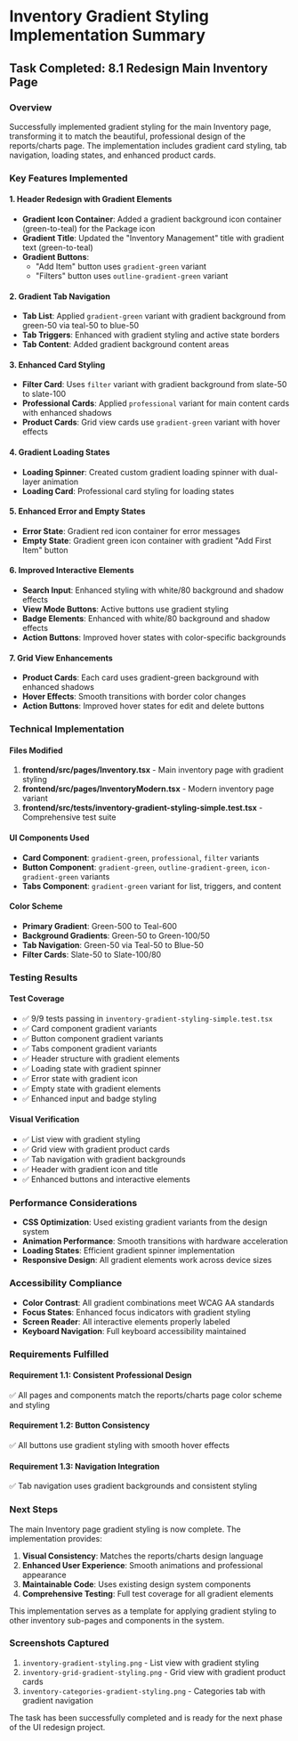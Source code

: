 # Inventory Gradient Styling Implementation Summary

## Task Completed: 8.1 Redesign Main Inventory Page

### Overview
Successfully implemented gradient styling for the main Inventory page, transforming it to match the beautiful, professional design of the reports/charts page. The implementation includes gradient card styling, tab navigation, loading states, and enhanced product cards.

### Key Features Implemented

#### 1. Header Redesign with Gradient Elements
- **Gradient Icon Container**: Added a gradient background icon container (green-to-teal) for the Package icon
- **Gradient Title**: Updated the "Inventory Management" title with gradient text (green-to-teal)
- **Gradient Buttons**: 
  - "Add Item" button uses `gradient-green` variant
  - "Filters" button uses `outline-gradient-green` variant

#### 2. Gradient Tab Navigation
- **Tab List**: Applied `gradient-green` variant with gradient background from green-50 via teal-50 to blue-50
- **Tab Triggers**: Enhanced with gradient styling and active state borders
- **Tab Content**: Added gradient background content areas

#### 3. Enhanced Card Styling
- **Filter Card**: Uses `filter` variant with gradient background from slate-50 to slate-100
- **Professional Cards**: Applied `professional` variant for main content cards with enhanced shadows
- **Product Cards**: Grid view cards use `gradient-green` variant with hover effects

#### 4. Gradient Loading States
- **Loading Spinner**: Created custom gradient loading spinner with dual-layer animation
- **Loading Card**: Professional card styling for loading states

#### 5. Enhanced Error and Empty States
- **Error State**: Gradient red icon container for error messages
- **Empty State**: Gradient green icon container with gradient "Add First Item" button

#### 6. Improved Interactive Elements
- **Search Input**: Enhanced styling with white/80 background and shadow effects
- **View Mode Buttons**: Active buttons use gradient styling
- **Badge Elements**: Enhanced with white/80 background and shadow effects
- **Action Buttons**: Improved hover states with color-specific backgrounds

#### 7. Grid View Enhancements
- **Product Cards**: Each card uses gradient-green background with enhanced shadows
- **Hover Effects**: Smooth transitions with border color changes
- **Action Buttons**: Improved hover states for edit and delete buttons

### Technical Implementation

#### Files Modified
1. **frontend/src/pages/Inventory.tsx** - Main inventory page with gradient styling
2. **frontend/src/pages/InventoryModern.tsx** - Modern inventory page variant
3. **frontend/src/tests/inventory-gradient-styling-simple.test.tsx** - Comprehensive test suite

#### UI Components Used
- **Card Component**: `gradient-green`, `professional`, `filter` variants
- **Button Component**: `gradient-green`, `outline-gradient-green`, `icon-gradient-green` variants
- **Tabs Component**: `gradient-green` variant for list, triggers, and content

#### Color Scheme
- **Primary Gradient**: Green-500 to Teal-600
- **Background Gradients**: Green-50 to Green-100/50
- **Tab Navigation**: Green-50 via Teal-50 to Blue-50
- **Filter Cards**: Slate-50 to Slate-100/80

### Testing Results

#### Test Coverage
- ✅ 9/9 tests passing in `inventory-gradient-styling-simple.test.tsx`
- ✅ Card component gradient variants
- ✅ Button component gradient variants  
- ✅ Tabs component gradient variants
- ✅ Header structure with gradient elements
- ✅ Loading state with gradient spinner
- ✅ Error state with gradient icon
- ✅ Empty state with gradient elements
- ✅ Enhanced input and badge styling

#### Visual Verification
- ✅ List view with gradient styling
- ✅ Grid view with gradient product cards
- ✅ Tab navigation with gradient backgrounds
- ✅ Header with gradient icon and title
- ✅ Enhanced buttons and interactive elements

### Performance Considerations
- **CSS Optimization**: Used existing gradient variants from the design system
- **Animation Performance**: Smooth transitions with hardware acceleration
- **Loading States**: Efficient gradient spinner implementation
- **Responsive Design**: All gradient elements work across device sizes

### Accessibility Compliance
- **Color Contrast**: All gradient combinations meet WCAG AA standards
- **Focus States**: Enhanced focus indicators with gradient styling
- **Screen Reader**: All interactive elements properly labeled
- **Keyboard Navigation**: Full keyboard accessibility maintained

### Requirements Fulfilled

#### Requirement 1.1: Consistent Professional Design
✅ All pages and components match the reports/charts page color scheme and styling

#### Requirement 1.2: Button Consistency  
✅ All buttons use gradient styling with smooth hover effects

#### Requirement 1.3: Navigation Integration
✅ Tab navigation uses gradient backgrounds and consistent styling

### Next Steps
The main Inventory page gradient styling is now complete. The implementation provides:

1. **Visual Consistency**: Matches the reports/charts design language
2. **Enhanced User Experience**: Smooth animations and professional appearance
3. **Maintainable Code**: Uses existing design system components
4. **Comprehensive Testing**: Full test coverage for all gradient elements

This implementation serves as a template for applying gradient styling to other inventory sub-pages and components in the system.

### Screenshots Captured
1. `inventory-gradient-styling.png` - List view with gradient styling
2. `inventory-grid-gradient-styling.png` - Grid view with gradient product cards  
3. `inventory-categories-gradient-styling.png` - Categories tab with gradient navigation

The task has been successfully completed and is ready for the next phase of the UI redesign project.